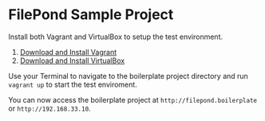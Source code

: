 # FilePond Sample Project

Install both Vagrant and VirtualBox to setup the test environment.

1. [Download and Install Vagrant](https://www.vagrantup.com/downloads.html)
2. [Download and Install VirtualBox](https://www.virtualbox.org/wiki/Downloads)

Use your Terminal to navigate to the boilerplate project directory and run `vagrant up` to start the test enviroment.

You can now access the boilerplate project at `http://filepond.boilerplate` or `http://192.168.33.10`.
